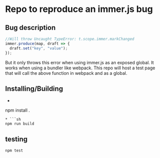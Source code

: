 # Repo to reproduce an immer.js bug
## Bug description
```javascript
//Will throw Uncaught TypeError: t.scope.immer.markChanged
immer.produce(map, draft => {
  draft.set("key", "value");
});
```
But it only throws this error when using immer.js as an exposed global.
It works when using a bundler like webpack.
This repo will host a test page that will call the above function in webpack
and as a global. 

## Installing/Building
* ```sh
npm install .
```
* ```sh
npm run build
```

## testing
```sh
npm test
```